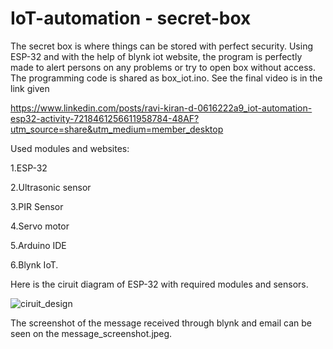 # IoT-automation - secret-box

<p>The secret box is where things can be stored with perfect security. Using ESP-32 and with the help of blynk iot website, the program is perfectly made to alert persons on any problems or try to open box without access. The programming code is shared as box_iot.ino. See the final video is in the link given

https://www.linkedin.com/posts/ravi-kiran-d-0616222a9_iot-automation-esp32-activity-7218461256611958784-48AF?utm_source=share&utm_medium=member_desktop

Used modules and websites:

  1.ESP-32
  
  2.Ultrasonic sensor
  
  3.PIR Sensor
  
  4.Servo motor
  
  5.Arduino IDE
  
  6.Blynk IoT.


Here is the ciruit diagram of ESP-32 with required modules and sensors.</p>

![ciruit_design](https://github.com/user-attachments/assets/b62fff66-3b0b-4b80-9344-cb387c443859)

The screenshot of the message received through blynk and email can be seen on the message_screenshot.jpeg.

